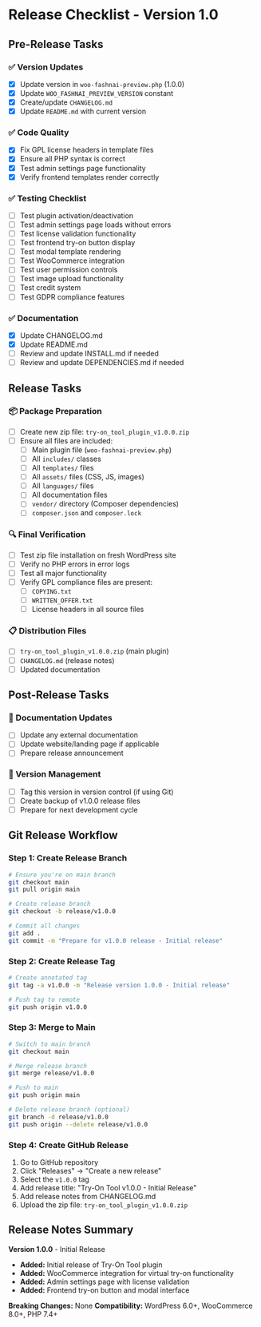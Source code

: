 # Release Checklist - Version 1.0

## Pre-Release Tasks

### ✅ Version Updates
- [x] Update version in `woo-fashnai-preview.php` (1.0.0)
- [x] Update `WOO_FASHNAI_PREVIEW_VERSION` constant
- [x] Create/update `CHANGELOG.md`
- [x] Update `README.md` with current version

### ✅ Code Quality
- [x] Fix GPL license headers in template files
- [x] Ensure all PHP syntax is correct
- [x] Test admin settings page functionality
- [x] Verify frontend templates render correctly

### ✅ Testing Checklist
- [ ] Test plugin activation/deactivation
- [ ] Test admin settings page loads without errors
- [ ] Test license validation functionality
- [ ] Test frontend try-on button display
- [ ] Test modal template rendering
- [ ] Test WooCommerce integration
- [ ] Test user permission controls
- [ ] Test image upload functionality
- [ ] Test credit system
- [ ] Test GDPR compliance features

### ✅ Documentation
- [x] Update CHANGELOG.md
- [x] Update README.md
- [ ] Review and update INSTALL.md if needed
- [ ] Review and update DEPENDENCIES.md if needed

## Release Tasks

### 📦 Package Preparation
- [ ] Create new zip file: `try-on_tool_plugin_v1.0.0.zip`
- [ ] Ensure all files are included:
  - [ ] Main plugin file (`woo-fashnai-preview.php`)
  - [ ] All `includes/` classes
  - [ ] All `templates/` files
  - [ ] All `assets/` files (CSS, JS, images)
  - [ ] All `languages/` files
  - [ ] All documentation files
  - [ ] `vendor/` directory (Composer dependencies)
  - [ ] `composer.json` and `composer.lock`

### 🔍 Final Verification
- [ ] Test zip file installation on fresh WordPress site
- [ ] Verify no PHP errors in error logs
- [ ] Test all major functionality
- [ ] Verify GPL compliance files are present:
  - [ ] `COPYING.txt`
  - [ ] `WRITTEN_OFFER.txt`
  - [ ] License headers in all source files

### 📋 Distribution Files
- [ ] `try-on_tool_plugin_v1.0.0.zip` (main plugin)
- [ ] `CHANGELOG.md` (release notes)
- [ ] Updated documentation

## Post-Release Tasks

### 📝 Documentation Updates
- [ ] Update any external documentation
- [ ] Update website/landing page if applicable
- [ ] Prepare release announcement

### 🔄 Version Management
- [ ] Tag this version in version control (if using Git)
- [ ] Create backup of v1.0.0 release files
- [ ] Prepare for next development cycle

## Git Release Workflow

### Step 1: Create Release Branch
```bash
# Ensure you're on main branch
git checkout main
git pull origin main

# Create release branch
git checkout -b release/v1.0.0

# Commit all changes
git add .
git commit -m "Prepare for v1.0.0 release - Initial release"
```

### Step 2: Create Release Tag
```bash
# Create annotated tag
git tag -a v1.0.0 -m "Release version 1.0.0 - Initial release"

# Push tag to remote
git push origin v1.0.0
```

### Step 3: Merge to Main
```bash
# Switch to main branch
git checkout main

# Merge release branch
git merge release/v1.0.0

# Push to main
git push origin main

# Delete release branch (optional)
git branch -d release/v1.0.0
git push origin --delete release/v1.0.0
```

### Step 4: Create GitHub Release
1. Go to GitHub repository
2. Click "Releases" → "Create a new release"
3. Select the `v1.0.0` tag
4. Add release title: "Try-On Tool v1.0.0 - Initial Release"
5. Add release notes from CHANGELOG.md
6. Upload the zip file: `try-on_tool_plugin_v1.0.0.zip`

## Release Notes Summary

**Version 1.0.0** - Initial Release
- **Added:** Initial release of Try-On Tool plugin
- **Added:** WooCommerce integration for virtual try-on functionality
- **Added:** Admin settings page with license validation
- **Added:** Frontend try-on button and modal interface

**Breaking Changes:** None
**Compatibility:** WordPress 6.0+, WooCommerce 8.0+, PHP 7.4+ 
